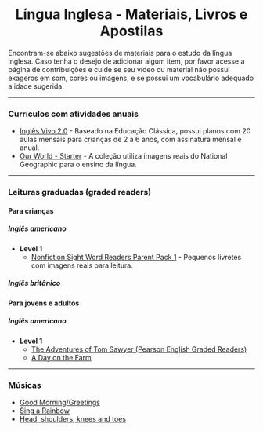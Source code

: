 <h1 align="center">Língua Inglesa - Materiais, Livros e Apostilas</h1>

Encontram-se abaixo sugestões de materiais para o estudo da língua inglesa. Caso tenha o desejo de adicionar algum item, por favor acesse a página de contribuições e cuide se seu vídeo ou material não possui exageros em som, cores ou imagens, e se possui um vocabulário adequado a idade sugerida.

---

### Currículos com atividades anuais

- [Inglês Vivo 2.0](https://www.educacaoclassica.com/inglesvivo2.0) - Baseado na Educação Clássica, possui planos com 20 aulas mensais para crianças de 2 a 6 anos, com assinatura mensal e anual.
- [Our World - Starter](https://www.amazon.com.br/Our-World-Starter-Student-Book/dp/1305114051/) - A coleção utiliza imagens reais do National Geographic para o ensino da língua.

---

### Leituras graduadas (graded readers)

#### Para crianças

##### Inglês americano

- **Level 1**
  - [Nonfiction Sight Word Readers Parent Pack 1](https://www.amazon.com.br/Nonfiction-Sight-Readers-Parent-Easy/dp/0545842816/) - Pequenos livretes com imagens reais para leitura.

##### Inglês britânico

#### Para jovens e adultos

##### Inglês americano

- **Level 1**
  - [The Adventures of Tom Sawyer (Pearson English Graded Readers)](https://www.amazon.com.br/Level-Adventures-Pearson-English-Readers-ebook/dp/B07X4B87FS/)
  - [A Day on the Farm](https://www.amazon.com.br/Day-Farm-Level-1/dp/0521043107/)

---

### Músicas

- [Good Morning/Greetings](https://www.youtube.com/watch?v=gVIFEVLzP4o)
- [Sing a Rainbow](https://www.youtube.com/watch?v=VqRBxO2GDFA)
- [Head, shoulders, knees and toes](https://www.youtube.com/watch?v=WX8HmogNyCY)
